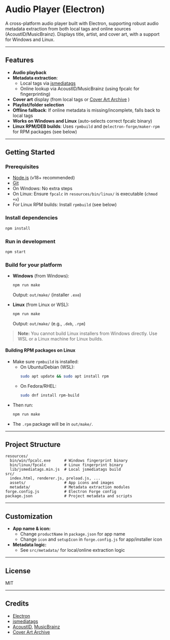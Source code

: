 # Audio Player (Electron)

A cross-platform audio player built with Electron, supporting robust audio metadata extraction from both local tags and online sources (AcoustID/MusicBrainz). Displays title, artist, and cover art, with a support for Windows and Linux.

---

## Features

- **Audio playback**
- **Metadata extraction**:
  - Local tags via [jsmediatags](https://github.com/aadsm/jsmediatags)
  - Online lookup via AcoustID/MusicBrainz (using fpcalc for fingerprinting)
- **Cover art** display (from local tags or [Cover Art Archive](https://coverartarchive.org/) )
- **Playlist/folder selection**
- **Offline fallback**: If online metadata is missing/incomplete, falls back to local tags
- **Works on Windows and Linux** (auto-selects correct fpcalc binary)
- **Linux RPM/DEB builds**: Uses `rpmbuild` and `@electron-forge/maker-rpm` for RPM packages (see below)

---

## Getting Started

### Prerequisites

- [Node.js](https://nodejs.org/) (v18+ recommended)
- [Git](https://git-scm.com/)
- On Windows: No extra steps
- On Linux: Ensure `fpcalc` in `resources/bin/linux/` is executable (`chmod +x`)
- For Linux RPM builds: Install `rpmbuild` (see below)

### Install dependencies

```sh
npm install
```

### Run in development

```sh
npm start
```

### Build for your platform

- **Windows** (from Windows):

  ```sh
  npm run make
  ```

  Output: `out/make/` (installer `.exe`)

- **Linux** (from Linux or WSL):
  ```sh
  npm run make
  ```
  Output: `out/make/` (e.g., `.deb`, `.rpm`)

> **Note:** You cannot build Linux installers from Windows directly. Use WSL or a Linux machine for Linux builds.

#### Building RPM packages on Linux

- Make sure `rpmbuild` is installed:
  - On Ubuntu/Debian (WSL):
    ```sh
    sudo apt update && sudo apt install rpm
    ```
  - On Fedora/RHEL:
    ```sh
    sudo dnf install rpm-build
    ```
- Then run:
  ```sh
  npm run make
  ```
- The `.rpm` package will be in `out/make/`.

---

## Project Structure

```
resources/
  bin/win/fpcalc.exe      # Windows fingerprint binary
  bin/linux/fpcalc        # Linux fingerprint binary
  lib/jsmediatags.min.js  # Local jsmediatags build
src/
  index.html, renderer.js, preload.js, ...
  assets/                 # App icons and images
  metadata/               # Metadata extraction modules
forge.config.js           # Electron Forge config
package.json              # Project metadata and scripts
```

---

## Customization

- **App name & icon:**
  - Change `productName` in `package.json` for app name
  - Change `icon` and `setupIcon` in `forge.config.js` for app/installer icon
- **Metadata logic:**
  - See `src/metadata/` for local/online extraction logic

---

## License

MIT

---

## Credits

- [Electron](https://electronjs.org/)
- [jsmediatags](https://github.com/aadsm/jsmediatags)
- [AcoustID](https://acoustid.org/), [MusicBrainz](https://musicbrainz.org/)
- [Cover Art Archive](https://coverartarchive.org/)
